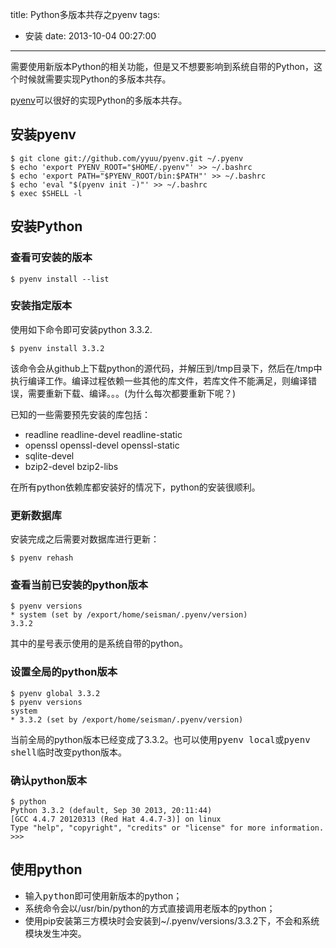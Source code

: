 title: Python多版本共存之pyenv
tags:
  - 安装
date: 2013-10-04 00:27:00
---

需要使用新版本Python的相关功能，但是又不想要影响到系统自带的Python，这个时候就需要实现Python的多版本共存。

[pyenv](https://github.com/yyuu/pyenv)可以很好的实现Python的多版本共存。

## 安装pyenv


```
$ git clone git://github.com/yyuu/pyenv.git ~/.pyenv
$ echo 'export PYENV_ROOT="$HOME/.pyenv"' >> ~/.bashrc
$ echo 'export PATH="$PYENV_ROOT/bin:$PATH"' >> ~/.bashrc
$ echo 'eval "$(pyenv init -)"' >> ~/.bashrc
$ exec $SHELL -l
```

## 安装Python



### 查看可安装的版本


```
$ pyenv install --list
```

### 安装指定版本

使用如下命令即可安装python 3.3.2.


```
$ pyenv install 3.3.2
```

该命令会从github上下载python的源代码，并解压到/tmp目录下，然后在/tmp中执行编译工作。编译过程依赖一些其他的库文件，若库文件不能满足，则编译错误，需要重新下载、编译。。。(为什么每次都要重新下呢？)

已知的一些需要预先安装的库包括：

*   readline readline-devel readline-static
*   openssl openssl-devel openssl-static
*   sqlite-devel
*   bzip2-devel bzip2-libs

在所有python依赖库都安装好的情况下，python的安装很顺利。



### 更新数据库

安装完成之后需要对数据库进行更新：


```
$ pyenv rehash
```

### 查看当前已安装的python版本


```
$ pyenv versions
* system (set by /export/home/seisman/.pyenv/version)
3.3.2

```

其中的星号表示使用的是系统自带的python。


### 设置全局的python版本


```
$ pyenv global 3.3.2
$ pyenv versions
system
* 3.3.2 (set by /export/home/seisman/.pyenv/version)
```
当前全局的python版本已经变成了3.3.2。也可以使用<tt class="docutils literal">pyenv local</tt>或<tt class="docutils literal">pyenv shell</tt>临时改变python版本。

### 确认python版本


```
$ python
Python 3.3.2 (default, Sep 30 2013, 20:11:44)
[GCC 4.4.7 20120313 (Red Hat 4.4.7-3)] on linux
Type "help", "copyright", "credits" or "license" for more information.
>>>
```

## 使用python

*   输入<tt class="docutils literal">python</tt>即可使用新版本的python；
*   系统命令会以/usr/bin/python的方式直接调用老版本的python；
*   使用pip安装第三方模块时会安装到~/.pyenv/versions/3.3.2下，不会和系统模块发生冲突。


